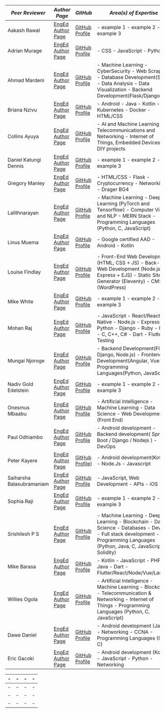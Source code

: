 |  *Peer Reviewer* |  *Author Page* |  *GitHub* | *Area(s) of Expertise* |
|  - |  - |  - | -|
|  Aakash Rawal | [EngEd Author Page](https://www.section.io/engineering-education/authors/aakash-rawal/) | [GitHub Profile](https://github.com/AakashR2208) | - example 1 - example 2 - example 3|
|  Adrian Murage | [EngEd Author Page](https://www.section.io/engineering-education/authors/adrian-murage/) | [GitHub Profile](https://github.com/adrianmurage) | - CSS - JavaScript - Python |
|  Ahmad Mardeni | [EngEd Author Page](https://www.section.io/engineering-education/authors/ahmad-mardeni/) | [GitHub Profile](https://github.com/ahmadmardeni1) | - Machine Learning - CyberSecurity - Web Scraping - Database Development(SQL) - Data Analysis - Data Visualization - Backend Development(Flask/Django)|
|  Briana Nzivu |  [EngEd Author Page](https://www.section.io/engineering-education/authors/briana-nzivu/) | [GitHub Profile](https://github.com/BrianaNzivu) | - Android - Java - Kotlin - Kubernetes - Docker - HTML/CSS|
|  Collins Ayuya |  [EngEd Author Page](www.section.io//engineering-education/collins-ayuya/) | [GitHub Profile](https://github.com/collins-a) | - AI and Machine Learning - Telecommunications and Networking - Internet of Things, Embedded Devices and DIY projects |
|  Daniel Katungi Dennis |  [EngEd Author Page](www.section.io/engineering-education/authors/daniel-katungi/) | [GitHub Profile](https://github.com/katungi) | - example 1 - example 2 - example 3|
|  Gregory Manley |  [EngEd Author Page](https://www.section.io/engineering-education/authors/gregory-manley/) | [GitHub Profile](https://github.com/Manley12) | - HTML/CSS - Flask - Cryptocurrency - Networking - Drager BG4|
|  Lalithnarayan |  [EngEd Author Page](https://www.section.io/engineering-education/authors/lalithnarayan-c/) | [GitHub Profile](https://github.com/lalith1403) | - Machine Learning - Deep Learning (PyTorch and Tensorflow) - Computer Vision and NLP - MERN Stack - Programming Languages (Python, C, JavaScript)|
|  Linus Muema |  [EngEd Author Page](https://www.section.io/engineering-education/authors/linus-muema/) | [GitHub Profile](https://github.com/LinusMuema) | - Google certified AAD - Android - Kotlin|
|  Louise Findlay | [EngEd Author Page](https://www.section.io/engineering-education/authors/louise-findlay/) | [GitHub Profile](https://github.com/louisefindlay23) | - Front-End Web Development (HTML, CSS + JS) - Back-End Web Development (Node.js, Express + EJS) - Static Site Generator (Eleventy) - CMS (WordPress)|
|  Mike White | [EngEd Author Page](https://www.section.io/engineering-education/authors/mike-white/) | [GitHub Profile](https://github.com/Botahamec) | - example 1 - example 2 - example 3|
|  Mohan Raj | [EngEd Author Page](https://www.section.io/engineering-education/authors/mohan-raj/) | [GitHub Profile](https://github.com/zolomohan) | - JavaScript - React/React Native - Node.js - Express - Python - Django - Ruby - Rails - C, C++, C# - Dart - Flutter - Testing |
|  Mungai Njoroge | [EngEd Author Page](https://www.section.io/engineering-education/authors/geoffrey-mungai/) | [GitHub Profile](https://github.com/geoffrey45) | - Backend Development(Flask, Django, Node.js) - Frontend Development(Angular, Vue) - Programming Languages(Python, JavaScript)|
|  Nadiv Gold Edelstein | [EngEd Author Page](https://www.section.io/engineering-education/authors/nadiv-gold-edelstein/) | [GitHub Profile](https://github.com/nadivgold) | - example 1 - example 2 - example 3|
|  Onesmus Mbaabu | [EngEd Author Page](https://www.section.io/engineering-education/authors/onesmus-mbaabu/) | [GitHub Profile](https://github.com/mbaabuones) | - Artificial Intelligence - Machine Learning - Data Science - Web Development (Front End)|
|  Paul Odhiambo | [EngEd Author Page](https://www.section.io/engineering-education/authors/odhiambo-paul/) | [GitHub Profile](https://github.com/paulodhiambo) | - Android development - Backend development( Spring Boot / Django / Nodejs ) - DevOps|
|  Peter Kayere | [EngEd Author Page](/https://www.section.io/engineering-education/authors/peter-kayere/) | [GitHub Profile](https://github.com/kayere)) | - Android development(Kotlin) - Node.Js - Javascript|
|  Saiharsha Balasubramaniam | [EngEd Author Page](https://www.section.io/engineering-education/authors/saiharsha-balasubramaniam/) | [GitHub Profile](https://github.com/cyberShaw) | - JavaScript, Web Development - APIs - iOS |
|  Sophia Raji | [EngEd Author Page](https://www.section.io/engineering-education/authors/sophia-raji/) | [GitHub Profile](https://github.com/sudosoph) | - example 1 - example 2 - example 3|
|  Srishilesh P S | [EngEd Author Page](https://www.section.io/engineering-education/authors/srishilesh-p-s/) | [GitHub Profile](https://github.com/srishilesh) | - Machine Learning - Deep Learning - Blockchain - Data Science - Databases - DevOps - Full stack development - Programming Languages (Python, Java, C, JavaScript, Solidity) |
|  Mike Barasa | [EngEd Author Page](https://www.section.io/engineering-education/authors/michael-barasa/) | [GitHub Profile](https://github.com/WanjaMIKE) | - Kotlin - JavaScript - PHP - Java - Dart - Flutter/React/Node/Vue/Laravel|
|  Willies Ogola | [EngEd Author Page](https://www.section.io/engineering-education/authors/willies-ogola/) | [GitHub Profile](https://github.com/Bayler) | - Artificial Intelligence - Machine Learning - Blockchain - Telecommunication & Networking - Internet of Things - Programming Languages (Python, C, JavaScript)|
|  Dawe Daniel| [EngEd Author Page](https://www.section.io/engineering-education/authors/dawe-daniel/) | [GitHub Profile](https://github.com/Dawe-7) | - Android development (Java) - Networking - CCNA - Programming Languages (C++, C)|
|  Eric Gacoki | [EngEd Author Page](https://www.section.io/engineering-education/authors/eric-gacoki/) | [GitHub Profile](https://github.com/Ericgacoki) | - Android development (Kotlin) - JavaScript - Python - Networking |

|  - |  - |  - | -|
|  - |  - |  - | -|
|  - |  - |  - | -|
|  - |  - |  - | -|
|  - |  - |  - | -|
